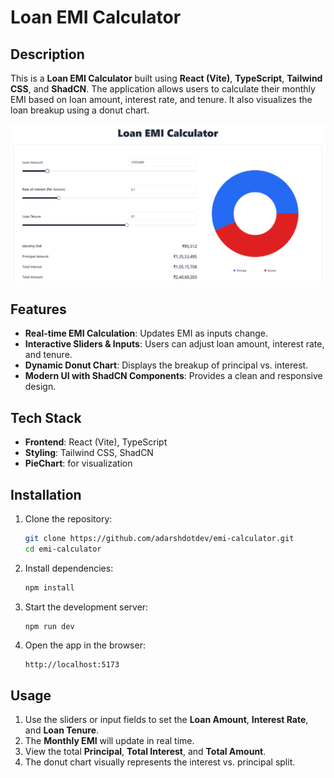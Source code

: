 # Loan EMI Calculator

## Description

This is a **Loan EMI Calculator** built using **React (Vite)**, **TypeScript**, **Tailwind CSS**, and **ShadCN**. The application allows users to calculate their monthly EMI based on loan amount, interest rate, and tenure. It also visualizes the loan breakup using a donut chart.

![Preview](./preview.png)

## Features

- **Real-time EMI Calculation**: Updates EMI as inputs change.
- **Interactive Sliders & Inputs**: Users can adjust loan amount, interest rate, and tenure.
- **Dynamic Donut Chart**: Displays the breakup of principal vs. interest.
- **Modern UI with ShadCN Components**: Provides a clean and responsive design.

## Tech Stack

- **Frontend**: React (Vite), TypeScript
- **Styling**: Tailwind CSS, ShadCN
- **PieChart**: for visualization

## Installation

1. Clone the repository:
   ```bash
   git clone https://github.com/adarshdotdev/emi-calculator.git
   cd emi-calculator
   ```
2. Install dependencies:
   ```bash
   npm install
   ```
3. Start the development server:
   ```bash
   npm run dev
   ```
4. Open the app in the browser:
   ```
   http://localhost:5173
   ```

## Usage

1. Use the sliders or input fields to set the **Loan Amount**, **Interest Rate**, and **Loan Tenure**.
2. The **Monthly EMI** will update in real time.
3. View the total **Principal**, **Total Interest**, and **Total Amount**.
4. The donut chart visually represents the interest vs. principal split.
